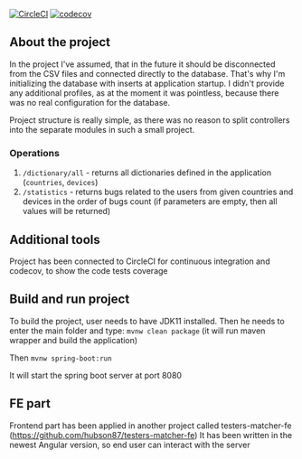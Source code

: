 [![CircleCI](https://circleci.com/gh/hubson87/testers-matcher.svg?style=svg)](https://circleci.com/gh/hubson87/testers-matcher)
[![codecov](https://codecov.io/gh/hubson87/testers-matcher/branch/master/graph/badge.svg)](https://codecov.io/gh/hubson87/testers-matcher)

## About the project
In the project I've assumed, that in the future it should be disconnected from the CSV files and connected directly to the database.
That's why I'm initializing the database with inserts at application startup.
I didn't provide any additional profiles, as at the moment it was pointless, because there was no real configuration for the database.

Project structure is really simple, as there was no reason to split controllers into the separate modules in such a small project.

### Operations
1. `/dictionary/all` - returns all dictionaries defined in the application (`countries`, `devices`)
2. `/statistics` - returns bugs related to the users from given countries and devices in the order of bugs count (if parameters are empty, then all values will be returned)

## Additional tools
Project has been connected to CircleCI for continuous integration and codecov, to show the code tests coverage

## Build and run project
To build the project, user needs to have JDK11 installed.
Then he needs to enter the main folder and type:
`mvnw clean package` (it will run maven wrapper and build the application)

Then
`mvnw spring-boot:run`

It will start the spring boot server at port 8080

## FE part
Frontend part has been applied in another project called testers-matcher-fe (https://github.com/hubson87/testers-matcher-fe)
It has been written in the newest Angular version, so end user can interact with the server
